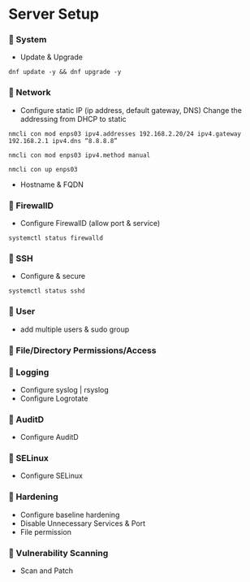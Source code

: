 # Server Setup

### :helicopter: System
- Update & Upgrade
```
dnf update -y && dnf upgrade -y
```
### :helicopter: Network
- Configure static IP (ip address, default gateway, DNS) Change the addressing from DHCP to static
```
nmcli con mod enps03 ipv4.addresses 192.168.2.20/24 ipv4.gateway 192.168.2.1 ipv4.dns “8.8.8.8”
```
```
nmcli con mod enps03 ipv4.method manual
```
```
nmcli con up enps03
```

- Hostname & FQDN
### :helicopter: FirewallD
- Configure FirewallD (allow port & service)
```
systemctl status firewalld
```
### :helicopter: SSH
- Configure & secure
```
systemctl status sshd
```
### :helicopter: User
- add multiple users & sudo group
### :helicopter: File/Directory Permissions/Access
### :helicopter: Logging
- Configure syslog | rsyslog
- Configure Logrotate
### :helicopter: AuditD
- Configure AuditD
### :helicopter: SELinux
- Configure SELinux
### :helicopter: Hardening
- Configure baseline hardening
- Disable Unnecessary Services & Port
- File permission
### :helicopter: Vulnerability Scanning
- Scan and Patch

